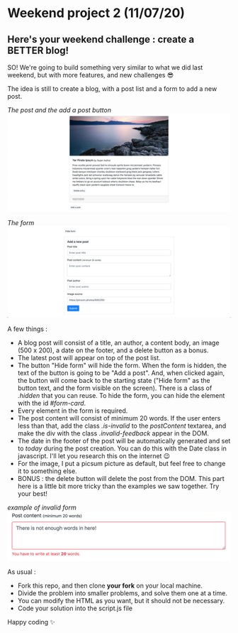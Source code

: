# Weekend project 2 (11/07/20)

## Here's your weekend challenge : create a BETTER blog!

SO! We're going to build something very similar to what we did last weekend, but with more features, and new challenges 😎

The idea is still to create a blog, with a post list and a form to add a new post.

_The post and the add a post button_
![image](wkp2-a.png)

_The form_
![image](wkp2-b.png)

A few things :

-   A blog post will consist of a title, an author, a content body, an image (500 x 200), a date on the footer, and a delete button as a bonus.
-   The latest post will appear on top of the post list.
-   The button "Hide form" will hide the form. When the form is hidden, the text of the button is going to be "Add a post". And, when clicked again, the button will come back to the starting state ("Hide form" as the button text, and the form visible on the screen). There is a class of _.hidden_ that you can reuse. To hide the form, you can hide the element with the id _#form-card_.
-   Every element in the form is required.
-   The post content will consist of minimum 20 words. If the user enters less than that, add the class _.is-invalid_ to the _postContent_ textarea, and make the div with the class _.invalid-feedback_ appear in the DOM.
-   The date in the footer of the post will be automatically generated and set to _today_ during the post creation. You can do this with the Date class in javascript. I'll let you research this on the internet 😉
-   For the image, I put a picsum picture as default, but feel free to change it to something else.
-   BONUS : the delete button will delete the post from the DOM. This part here is a little bit more tricky than the examples we saw together. Try your best!

_example of invalid form_
![image](wkp2-c.png)

As usual :

-   Fork this repo, and then clone **your fork** on your local machine.
-   Divide the problem into smaller problems, and solve them one at a time.
-   You can modify the HTML as you want, but it should not be necessary.
-   Code your solution into the script.js file

Happy coding ✨
